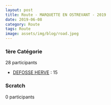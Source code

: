 ```yaml
---
layout: post
title: Route - MARQUETTE EN OSTREVANT - 2019
date: 2019-06-08
category: Route
tags: Route
image: assets/img/blog/road.jpeg
---
```


### 1ère Catégorie
28 participants
- [DEFOSSE HERVE](https://teamspecializedlille.github.io/coureurs/defosseherve) : 15

### Scratch
0 participants
